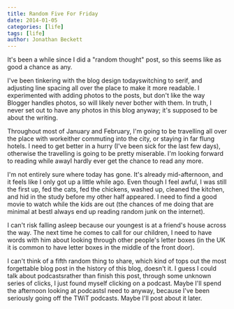 ```yaml
---
title: Random Five For Friday
date: 2014-01-05
categories: [life]
tags: [life]
author: Jonathan Beckett
---
```


It's been a while since I did a "random thought" post, so this seems like as good a chance as any.

I've been tinkering with the blog design todayswitching to serif, and adjusting line spacing all over the place to make it more readable. I experimented with adding photos to the posts, but don't like the way Blogger handles photos, so will likely never bother with them. In truth, I never set out to have any photos in this blog anyway; it's supposed to be about the writing.

Throughout most of January and February, I'm going to be travelling all over the place with workeither commuting into the city, or staying in far flung hotels. I need to get better in a hurry (I've been sick for the last few days), otherwise the travelling is going to be pretty miserable. I'm looking forward to reading while awayI hardly ever get the chance to read any more.

I'm not entirely sure where today has gone. It's already mid-afternoon, and it feels like I only got up a little while ago. Even though I feel awful, I was still the first up, fed the cats, fed the chickens, washed up, cleaned the kitchen, and hid in the study before my other half appeared. I need to find a good movie to watch while the kids are out (the chances of me doing that are minimal at bestI always end up reading random junk on the internet).

I can't risk falling asleep because our youngest is at a friend's house across the way. The next time he comes to call for our children, I need to have words with him about looking through other people's letter boxes (in the UK it is common to have letter boxes in the middle of the front door).

I can't think of a fifth random thing to share, which kind of tops out the most forgettable blog post in the history of this blog, doesn't it. I guess I could talk about podcastsrather than finish this post, through some unknown series of clicks, I just found myself clicking on a podcast. Maybe I'll spend the afternoon looking at podcastsI need to anyway, because I've been seriously going off the TWiT podcasts. Maybe I'll post about it later.